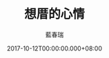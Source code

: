 ---
issue: 245
title: 想厝的心情
author: 藍春瑞
date: 2017-10-12T00:00:00.000+08:00
topic: 懷想
difficulty: 2
wikidata: Q98095649
wikidata_link: https://www.wikidata.org/wiki/Q98095649
author_wikidata_link: https://www.wikidata.org/wiki/Q98096370
author_wikidata: Q98096370
---